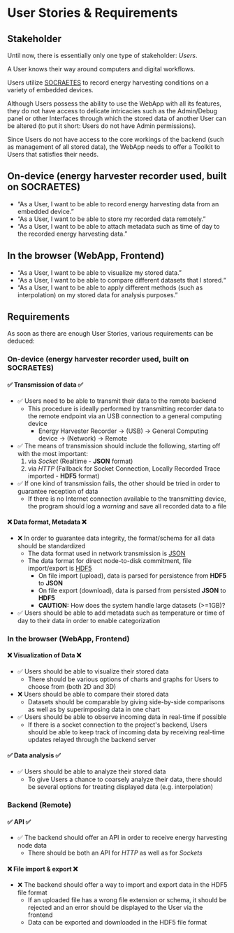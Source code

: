# User Stories & Requirements

## Stakeholder

Until now, there is essentially only one type of stakeholder: _Users_.

A User knows their way around computers and digital workflows.

Users utilize [SOCRAETES](https://github.com/SepehrMosavat/SOCRAETES) to record energy harvesting conditions on a variety of embedded devices.

Although Users possess the ability to use the WebApp with all its features, they do not have access to delicate intricacies such as the Admin/Debug panel or other Interfaces through which the stored data of another User can be altered (to put it short: Users do not have Admin permissions).

Since Users do not have access to the core workings of the backend (such as management of all stored data), the WebApp needs to offer a Toolkit to Users that satisfies their needs.

## On-device (energy harvester recorder used, built on SOCRAETES)

- “As a User, I want to be able to record energy harvesting data from an embedded device.”
- “As a User, I want to be able to store my recorded data remotely.”
- “As a User, I want to be able to attach metadata such as time of day to the recorded energy harvesting data.”

## In the browser (WebApp, Frontend)

- “As a User, I want to be able to visualize my stored data.”
- “As a User, I want to be able to compare different datasets that I stored.“
- “As a User, I want to be able to apply different methods (such as interpolation) on my stored data for analysis purposes.”

## Requirements

As soon as there are enough User Stories, various requirements can be deduced:

### On-device (energy harvester recorder used, built on SOCRAETES)

#### ✅ Transmission of data ✅

- ✅ Users need to be able to transmit their data to the remote backend
  - This procedure is ideally performed by transmitting recorder data to the remote endpoint via an USB connection to a general computing device
    - Energy Harvester Recorder -> (USB) -> General Computing device -> (Network) -> Remote
- ✅ The means of transmission should include the following, starting off with the most important:
  1. via _Socket_ (Realtime - **JSON** format)
  2. via _HTTP_ (Fallback for Socket Connection, Locally Recorded Trace imported - **HDF5** format)
- ✅ If one kind of transmission fails, the other should be tried in order to guarantee reception of data
  - If there is no Internet connection available to the transmitting device, the program should log a _warning_ and save all recorded data to a file

#### ❌ Data format, Metadata ❌

- ❌ In order to guarantee data integrity, the format/schema for all data should be standardized
  - The data format used in network transmission is [JSON](https://www.json.org/json-en.html)
  - The data format for direct node-to-disk commitment, file import/export is [HDF5](https://www.hdfgroup.org/solutions/hdf5)
      - On file import (upload), data is parsed for persistence from **HDF5** to **JSON** 
      - On file export (download), data is parsed from persisted **JSON** to **HDF5**
      - **CAUTION:** How does the system handle large datasets (>=1GB)?
- ✅ Users should be able to add metadata such as temperature or time of day to their data in order to enable categorization

### In the browser (WebApp, Frontend)

#### ❌ Visualization of Data ❌

- ✅ Users should be able to visualize their stored data
  - There should be various options of charts and graphs for Users to choose from (both 2D and 3D)
- ❌ Users should be able to compare their stored data
  - Datasets should be comparable by giving side-by-side comparisons as well as by superimposing data in one chart
- ✅ Users should be able to observe incoming data in real-time if possible
  - If there is a socket connection to the project's backend, Users should be able to keep track of incoming data by receiving real-time updates relayed through the backend server

#### ✅ Data analysis ✅

- ✅ Users should be able to analyze their stored data
  - To give Users a chance to coarsely analyze their data, there should be several options for treating displayed data (e.g. interpolation)

### Backend (Remote)

#### ✅ API ✅

- ✅ The backend should offer an API in order to receive energy harvesting node data
  - There should be both an API for _HTTP_ as well as for _Sockets_

#### ❌ File import & export ❌

- ❌ The backend should offer a way to import and export data in the HDF5 file format
  - If an uploaded file has a wrong file extension or schema, it should be rejected and an error should be displayed to the User via the frontend
  - Data can be exported and downloaded in the HDF5 file format
